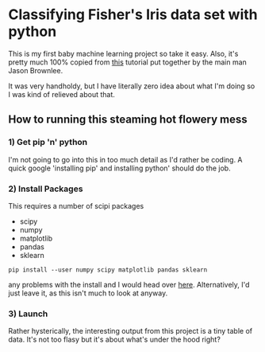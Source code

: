
# Classifying Fisher's Iris data set with python

This is my first baby machine learning project so take it easy. Also, it's pretty much 100% copied from [this](http://machinelearningmastery.com/machine-learning-in-python-step-by-step/) tutorial put together by the main man Jason Brownlee.

It was very handholdy, but I have literally zero idea about what I'm doing so I was kind of relieved about that.

## How to running this steaming hot flowery mess
### 1) Get pip 'n' python 
I'm not going to go into this in too much detail as I'd rather be coding. A quick google 'installing pip' and installing python' should do the job.
### 2) Install Packages
This requires a number of scipi packages
- scipy
- numpy
- matplotlib
- pandas
- sklearn

```
pip install --user numpy scipy matplotlib pandas sklearn
```
any problems with the install and I would head over [here](https://www.scipy.org/install.html). Alternatively, I'd just leave it, as this isn't much to look at anyway.

### 3) Launch

Rather hysterically, the interesting output from this project is a tiny table of data. It's not too flasy but it's about what's under the hood right?




